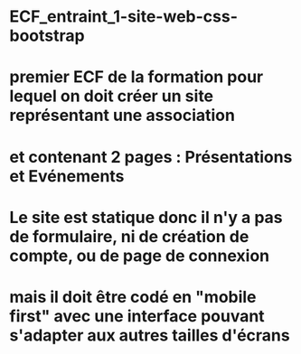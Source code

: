 # ECF_entraint_1-site-web-css-bootstrap
# premier ECF de la formation pour lequel on doit créer un site représentant une association
# et contenant 2 pages : Présentations et Evénements
# Le site est statique donc il n'y a pas de formulaire, ni de création de compte, ou de page de connexion
# mais il doit être codé en "mobile first" avec une interface pouvant s'adapter aux autres tailles d'écrans
